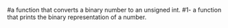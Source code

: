 #a function that converts a binary number to an unsigned int.
#1- a function that prints the binary representation of a number.
